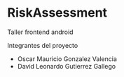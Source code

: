 # RiskAssessment
Taller frontend android

Integrantes del proyecto
* Oscar Mauricio Gonzalez Valencia
* David Leonardo Gutierrez Gallego
